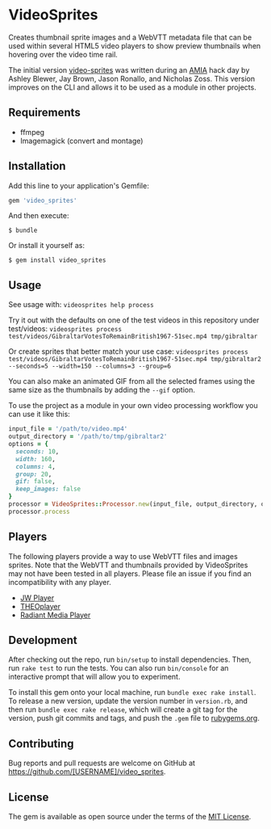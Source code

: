 # VideoSprites

Creates thumbnail sprite images and a WebVTT metadata file that can be used within several HTML5 video players to show preview thumbnails when hovering over the video time rail.

The initial version [video-sprites](https://github.com/jronallo/video-sprites) was written during an [AMIA](http://www.amianet.org/) hack day by Ashley Blewer, Jay Brown, Jason Ronallo, and Nicholas Zoss. This version improves on the CLI and allows it to be used as a module in other projects.

## Requirements

- ffmpeg
- Imagemagick (convert and montage)

## Installation

Add this line to your application's Gemfile:

```ruby
gem 'video_sprites'
```

And then execute:

`$ bundle`

Or install it yourself as:

`$ gem install video_sprites`

## Usage

See usage with: `videosprites help process`

Try it out with the defaults on one of the test videos in this repository under test/videos:
`videosprites process test/videos/GibraltarVotesToRemainBritish1967-51sec.mp4 tmp/gibraltar`

Or create sprites that better match your use case:
`videosprites process test/videos/GibraltarVotesToRemainBritish1967-51sec.mp4 tmp/gibraltar2 --seconds=5 --width=150 --columns=3 --group=6`

You can also make an animated GIF from all the selected frames using the same size as the thumbnails by adding the `--gif` option.

To use the project as a module in your own video processing workflow you can use it like this:

```ruby
input_file = '/path/to/video.mp4'
output_directory = '/path/to/tmp/gibraltar2'
options = {
  seconds: 10,
  width: 160,
  columns: 4,
  group: 20,
  gif: false,
  keep_images: false
}
processor = VideoSprites::Processor.new(input_file, output_directory, options)
processor.process
```

## Players

The following players provide a way to use WebVTT files and images sprites. Note that the WebVTT and thumbnails provided by VideoSprites may not have been tested in all players. Please file an issue if you find an incompatibility with any player.

- [JW Player](https://support.jwplayer.com/customer/portal/articles/1407439-adding-preview-thumbnails)
- [THEOplayer](https://support.theoplayer.com/hc/en-us/articles/207460505-Preview-Thumbnails)
- [Radiant Media Player](https://www.radiantmediaplayer.com/docs/3.0/preview-thumbnails.html)

## Development

After checking out the repo, run `bin/setup` to install dependencies. Then, run `rake test` to run the tests. You can also run `bin/console` for an interactive prompt that will allow you to experiment.

To install this gem onto your local machine, run `bundle exec rake install`. To release a new version, update the version number in `version.rb`, and then run `bundle exec rake release`, which will create a git tag for the version, push git commits and tags, and push the `.gem` file to [rubygems.org](https://rubygems.org).

## Contributing

Bug reports and pull requests are welcome on GitHub at https://github.com/[USERNAME]/video_sprites.

## License

The gem is available as open source under the terms of the [MIT License](http://opensource.org/licenses/MIT).
